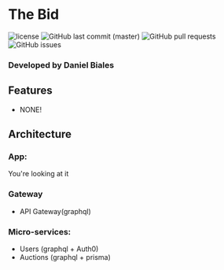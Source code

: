 # The Bid


![license](https://img.shields.io/github/license/the-bid/web-app?style=flat-square)
![GitHub last commit (master)](https://img.shields.io/github/last-commit/the-bid/web-app/master.svg?style=flat-square)
![GitHub pull requests](https://img.shields.io/github/issues-pr/the-bid/web-app?style=flat-square)
![GitHub issues](https://img.shields.io/github/issues/the-bid/web-app.svg?style=flat-square)
### Developed by Daniel Biales


## Features
- NONE!

## Architecture

### App:
You're looking at it

### Gateway
- API Gateway(graphql)

### Micro-services:
- Users (graphql + Auth0)
- Auctions (graphql + prisma)
